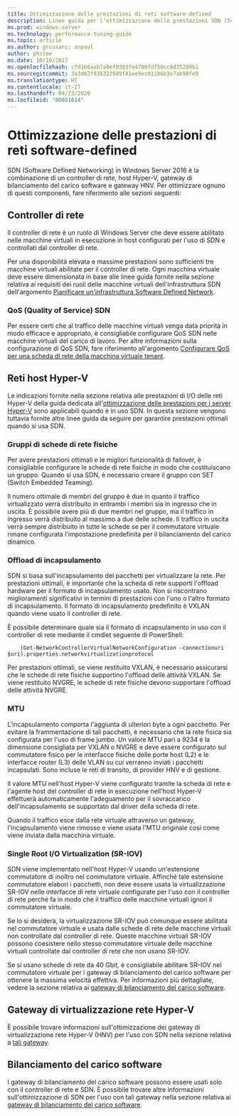 ```yaml
---
title: Ottimizzazione delle prestazioni di reti software-defined
description: Linee guida per l'ottimizzazione delle prestazioni SDN (Software Defined Network)
ms.prod: windows-server
ms.technology: performance-tuning-guide
ms.topic: article
ms.author: grcusanz; anpaul
author: phstee
ms.date: 10/16/2017
ms.openlocfilehash: cfd166aab7a0ef0383fe4700fdf50cc6d35289b1
ms.sourcegitcommit: 3a3d62f938322849f81ee9ec01186b3e7ab90fe0
ms.translationtype: HT
ms.contentlocale: it-IT
ms.lasthandoff: 04/23/2020
ms.locfileid: "80851614"
---
```

# <a name="performance-tuning-software-defined-networks"></a>Ottimizzazione delle prestazioni di reti software-defined

SDN (Software Defined Networking) in Windows Server 2016 è la combinazione di un controller di rete, host Hyper-V, gateway di bilanciamento del carico software e gateway HNV.  Per ottimizzare ognuno di questi componenti, fare riferimento alle sezioni seguenti:

## <a name="network-controller"></a>Controller di rete

Il controller di rete è un ruolo di Windows Server che deve essere abilitato nelle macchine virtuali in esecuzione in host configurati per l'uso di SDN e controllati dal controller di rete.

Per una disponibilità elevata e massime prestazioni sono sufficienti tre macchine virtuali abilitate per il controller di rete.  Ogni macchina virtuale deve essere dimensionata in base alle linee guida fornite nella sezione relativa ai requisiti dei ruoli delle macchine virtuali dell'infrastruttura SDN dell'argomento [Pianificare un'infrastruttura Software Defined Network](../../../../networking/sdn/plan/Plan-a-Software-Defined-Network-Infrastructure.md).

### <a name="sdn-quality-of-service-qos"></a>QoS (Quality of Service) SDN

Per essere certi che al traffico delle macchine virtuali venga data priorità in modo efficace e appropriato, è consigliabile configurare QoS SDN nelle macchine virtuali del carico di lavoro.  Per altre informazioni sulla configurazione di QoS SDN, fare riferimento all'argomento [Configurare QoS per una scheda di rete della macchina virtuale tenant](../../../../networking/sdn/manage/Configure-QoS-for-Tenant-VM-Network-Adapter.md).

## <a name="hyper-v-host-networking"></a>Reti host Hyper-V

Le indicazioni fornite nella sezione relativa alle prestazioni di I/O delle reti Hyper-V della guida dedicata all'[ottimizzazione delle prestazioni per i server Hyper-V](../../role/remote-desktop/session-hosts.md) sono applicabili quando è in uso SDN. In questa sezione vengono tuttavia fornite altre linee guida da seguire per garantire prestazioni ottimali quando si usa SDN.

### <a name="physical-network-adapter-nic-teaming"></a>Gruppi di schede di rete fisiche

Per avere prestazioni ottimali e le migliori funzionalità di failover, è consigliabile configurare le schede di rete fisiche in modo che costituiscano un gruppo.  Quando si usa SDN, è necessario creare il gruppo con SET (Switch Embedded Teaming).  

Il numero ottimale di membri del gruppo è due in quanto il traffico virtualizzato verrà distribuito in entrambi i membri sia in ingresso che in uscita.  È possibile avere più di due membri nel gruppo, ma il traffico in ingresso verrà distribuito al massimo a due delle schede.  Il traffico in uscita verrà sempre distribuito in tutte le schede se per il commutatore virtuale rimane configurata l'impostazione predefinita per il bilanciamento del carico dinamico.


### <a name="encapsulation-offloads"></a>Offload di incapsulamento

SDN si basa sull'incapsulamento dei pacchetti per virtualizzare la rete.  Per prestazioni ottimali, è importante che la scheda di rete supporti l'offload hardware per il formato di incapsulamento usato.  Non si riscontrano miglioramenti significativi in termini di prestazioni con l'uno o l'altro formato di incapsulamento.  Il formato di incapsulamento predefinito è VXLAN quando viene usato il controller di rete.

È possibile determinare quale sia il formato di incapsulamento in uso con il controller di rete mediante il cmdlet seguente di PowerShell:

``` syntax
    (Get-NetworkControllerVirtualNetworkConfiguration -connectionuri $uri).properties.networkvirtualizationprotocol
```

Per prestazioni ottimali, se viene restituito VXLAN, è necessario assicurarsi che le schede di rete fisiche supportino l'offload delle attività VXLAN.  Se viene restituito NVGRE, le schede di rete fisiche devono supportare l'offload delle attività NVGRE.

### <a name="mtu"></a>MTU

L'incapsulamento comporta l'aggiunta di ulteriori byte a ogni pacchetto.  Per evitare la frammentazione di tali pacchetti, è necessario che la rete fisica sia configurata per l'uso di frame jumbo.  Un valore MTU pari a 9234 è la dimensione consigliata per VXLAN o NVGRE e deve essere configurato sul commutatore fisico per le interfacce fisiche delle porte host (L2) e le interfacce router (L3) delle VLAN su cui verranno inviati i pacchetti incapsulati.  Sono incluse le reti di transito, di provider HNV e di gestione.

Il valore MTU nell'host Hyper-V viene configurato tramite la scheda di rete e l'agente host del controller di rete in esecuzione nell'host Hyper-V effettuerà automaticamente l'adeguamento per il sovraccarico dell'incapsulamento se supportato dal driver della scheda di rete.  

Quando il traffico esce dalla rete virtuale attraverso un gateway, l'incapsulamento viene rimosso e viene usata l'MTU originale così come viene inviata dalla macchina virtuale.

### <a name="single-root-io-virtualization-sr-iov"></a>Single Root I/O Virtualization (SR-IOV)

SDN viene implementato nell'host Hyper-V usando un'estensione commutatore di inoltro nel commutatore virtuale.  Affinché tale estensione commutatore elabori i pacchetti, non deve essere usata la virtualizzazione SR-IOV nelle interfacce di rete virtuale configurate per l'uso con il controller di rete perché fa in modo che il traffico delle macchine virtuali ignori il commutatore virtuale.

Se lo si desidera, la virtualizzazione SR-IOV può comunque essere abilitata nel commutatore virtuale e usata dalle schede di rete delle macchine virtuali non controllate dal controller di rete.  Queste macchine virtuali SR-IOV possono coesistere nello stesso commutatore virtuale delle macchine virtuali controllate dal controller di rete che non usano SR-IOV.

Se si usano schede di rete da 40 Gbit, è consigliabile abilitare SR-IOV nel commutatore virtuale per i gateway di bilanciamento del carico software per ottenere la massima velocità effettiva.  Per informazioni più dettagliate, vedere la sezione relativa ai [gateway di bilanciamento del carico software](slb-gateway-performance.md).

## <a name="hnv-gateways"></a>Gateway di virtualizzazione rete Hyper-V

È possibile trovare informazioni sull'ottimizzazione dei gateway di virtualizzazione rete Hyper-V (HNV) per l'uso con SDN nella sezione relativa a [tali gateway](hnv-gateway-performance.md).

## <a name="software-load-balancer-slb"></a>Bilanciamento del carico software

I gateway di bilanciamento del carico software possono essere usati solo con il controller di rete e SDN.  È possibile trovare altre informazioni sull'ottimizzazione di SDN per l'uso con tali gateway nella sezione relativa ai [gateway di bilanciamento del carico software](slb-gateway-performance.md).
